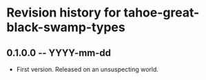 # Revision history for tahoe-great-black-swamp-types

## 0.1.0.0 -- YYYY-mm-dd

* First version. Released on an unsuspecting world.

